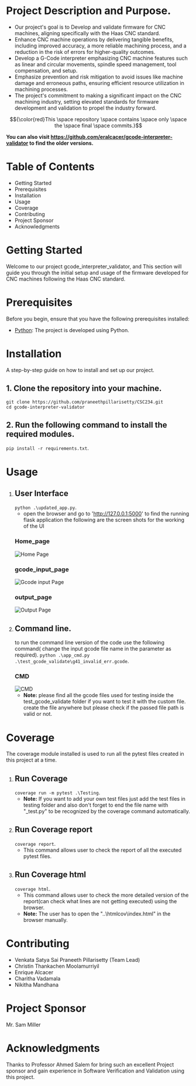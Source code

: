 
# Project Description and Purpose.
- Our project's goal is to Develop and validate firmware for CNC machines, aligning specifically with the Haas CNC standard.
- Enhance CNC machine operations by delivering tangible benefits, including improved accuracy, a more reliable machining process,
 and a reduction in the risk of errors for higher-quality outcomes.
- Develop a G-Code interpreter emphasizing CNC machine features such as linear and circular movements, spindle speed management,
  tool compensation, and setup.
- Emphasize prevention and risk mitigation to avoid issues like machine damage and erroneous paths, ensuring efficient resource utilization in machining processes.
- The project's commitment to making a significant impact on the CNC machining industry, setting elevated standards for firmware development and validation to propel the industry forward.

$${\color{red}This \space repository \space contains  \space only \space the \space final \space commits.}$$

**You can also visit https://github.com/eralcacer/gcode-interpreter-validator to find the older versions.**

# Table of Contents
- Getting Started
- Prerequisites
- Installation
- Usage
- Coverage
- Contributing
- Project Sponsor
- Acknowledgments

# Getting Started
Welcome to our project gcode_interpreter_validator, and This section will guide you through the initial setup and usage of the firmware developed for CNC machines following the Haas CNC standard.

# Prerequisites
Before you begin, ensure that you have the following prerequisites installed:
- [Python](https://www.python.org/downloads/): The project is developed using Python.

# Installation
A step-by-step guide on how to install and set up our project.
## 1. Clone the repository into your machine.
    git clone https://github.com/praneethpillarisetty/CSC234.git
    cd gcode-interpreter-validator
## 2. Run the following command to install the required modules.
``` pip install -r requirements.txt ```.
# Usage
1. ## User Interface
    ```python .\updated_app.py```.
    - open the browser and go to 'http://127.0.0.1:5000' to find the running flask application
    the following are the screen shots for the working of the UI
    ### Home_page
    ![Home Page](images/UI1.png)
    ### gcode_input_page
    ![Gcode input Page](images/UI2.png)
    ### output_page
    ![Output Page](images/UI3.png)
2. ## Command line.
    to run the command line version of the code use the following command( change the input gcode file name in the parameter as required).
    ```python .\app_cmd.py .\test_gcode_validate\g41_invalid_err.gcode```.
    ### CMD
    ![CMD](images/CL1.png)
    - **Note:** please find all the gcode files used for testing inside the test_gcode_validate folder if you want to test it with the custom file. create the file anywhere but please check if the passed file path is valid or not.
# Coverage
The coverage module installed is used to run all the pytest files created in this project at a time.
1. ## Run Coverage
    ```coverage run -m pytest .\Testing```.
    - **Note:** If you want to add your own test files just add the test files in testing folder and also don't forget to end the file name with "_test.py" to be recognized by the coverage command automatically.
2. ## Run Coverage report
    ```coverage report```.
    - This command allows user to check the report of all the executed pytest files.
3. ## Run Coverage html
    ```coverage html```.
    - This command allows user to check the more detailed version of the report(can check what lines are not getting executed) using the browser.
    - **Note:** The user has to open the "..\htmlcov\index.html" in the browser manually.
# Contributing
- Venkata Satya Sai Praneeth Pillarisetty (Team Lead)
- Christin Thankachen Moolamurriyil
- Enrique Alcacer
- Charitha Vadamala
- Nikitha Mandhana

# Project Sponsor
Mr. Sam Miller

# Acknowledgments
Thanks to Professor Ahmed Salem for bring such an excellent Project sponsor and gain experience in Software Verification and Validation using this project.